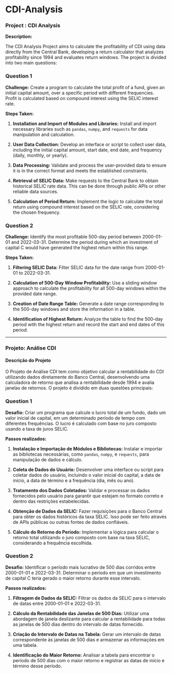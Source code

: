# CDI-Analysis

### Project : CDI Analysis

**Description:**

The CDI Analysis Project aims to calculate the profitability of CDI using data directly from the Central Bank, developing a return calculator that analyzes profitability since 1994 and evaluates return windows. The project is divided into two main questions:

### Question 1

**Challenge:** Create a program to calculate the total profit of a fund, given an initial capital amount, over a specific period with different frequencies. Profit is calculated based on compound interest using the SELIC interest rate.

**Steps Taken:**

1. **Installation and Import of Modules and Libraries:** Install and import necessary libraries such as `pandas`, `numpy`, and `requests` for data manipulation and calculation.

2. **User Data Collection:** Develop an interface or script to collect user data, including the initial capital amount, start date, end date, and frequency (daily, monthly, or yearly).

3. **Data Processing:** Validate and process the user-provided data to ensure it is in the correct format and meets the established constraints.

4. **Retrieval of SELIC Data:** Make requests to the Central Bank to obtain historical SELIC rate data. This can be done through public APIs or other reliable data sources.

5. **Calculation of Period Return:** Implement the logic to calculate the total return using compound interest based on the SELIC rate, considering the chosen frequency.

### Question 2

**Challenge:** Identify the most profitable 500-day period between 2000-01-01 and 2022-03-31. Determine the period during which an investment of capital C would have generated the highest return within this range.

**Steps Taken:**

1. **Filtering SELIC Data:** Filter SELIC data for the date range from 2000-01-01 to 2022-03-31.

2. **Calculation of 500-Day Window Profitability:** Use a sliding window approach to calculate the profitability for all 500-day windows within the provided date range.

3. **Creation of Date Range Table:** Generate a date range corresponding to the 500-day windows and store the information in a table.

4. **Identification of Highest Return:** Analyze the table to find the 500-day period with the highest return and record the start and end dates of this period.

---

### Projeto: Análise CDI

#### Descrição do Projeto

O Projeto de Análise CDI tem como objetivo calcular a rentabilidade do CDI utilizando dados diretamente do Banco Central, desenvolvendo uma calculadora de retorno que analisa a rentabilidade desde 1994 e avalia janelas de retornos. O projeto é dividido em duas questões principais:

### Question 1

**Desafio:** Criar um programa que calcule o lucro total de um fundo, dado um valor inicial de capital, em um determinado período de tempo com diferentes frequências. O lucro é calculado com base no juro composto usando a taxa de juros SELIC.

**Passos realizados:**

1. **Instalação e Importação de Módulos e Bibliotecas:** Instalar e importar as bibliotecas necessárias, como `pandas`, `numpy`, e `requests`, para manipulação de dados e cálculo.

2. **Coleta de Dados do Usuário:** Desenvolver uma interface ou script para coletar dados do usuário, incluindo o valor inicial do capital, a data de início, a data de término e a frequência (dia, mês ou ano).

3. **Tratamento dos Dados Coletados:** Validar e processar os dados fornecidos pelo usuário para garantir que estejam no formato correto e dentro das restrições estabelecidas.

4. **Obtenção de Dados da SELIC:** Fazer requisições para o Banco Central para obter os dados históricos da taxa SELIC. Isso pode ser feito através de APIs públicas ou outras fontes de dados confiáveis.

5. **Cálculo do Retorno do Período:** Implementar a lógica para calcular o retorno total utilizando o juro composto com base na taxa SELIC, considerando a frequência escolhida.

### Question 2

**Desafio:** Identificar o período mais lucrativo de 500 dias corridos entre 2000-01-01 e 2022-03-31. Determinar o período em que um investimento de capital C teria gerado o maior retorno durante esse intervalo.

**Passos realizados:**

1. **Filtragem de Dados da SELIC:** Filtrar os dados da SELIC para o intervalo de datas entre 2000-01-01 e 2022-03-31.

2. **Cálculo da Rentabilidade das Janelas de 500 Dias:** Utilizar uma abordagem de janela deslizante para calcular a rentabilidade para todas as janelas de 500 dias dentro do intervalo de datas fornecido.

3. **Criação do Intervalo de Datas na Tabela:** Gerar um intervalo de datas correspondente às janelas de 500 dias e armazenar as informações em uma tabela.

4. **Identificação do Maior Retorno:** Analisar a tabela para encontrar o período de 500 dias com o maior retorno e registrar as datas de início e término desse período.


